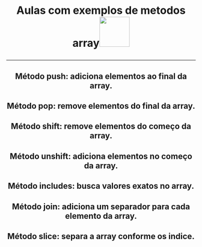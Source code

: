 <h1 align="center">Aulas com exemplos de metodos array<img src = "https://i.pinimg.com/originals/fd/1e/dd/fd1edd05b33d229e6e845c473042c088.gif" width = 80px </h1>

---


<h2 align="center">Método push: <strong>adiciona</strong> elementos ao final da array.</h2>
<h2 align="center">Método pop: <strong>remove</strong> elementos do final da array.</h2>
<h2 align="center">Método shift: <strong>remove</strong> elementos do começo da array.</h2>
<h2 align="center">Método unshift: <strong>adiciona</strong> elementos no começo da array.</h2>
<h2 align="center">Método includes: <strong>busca</strong> valores exatos no array.</h2>
<h2 align="center">Método join: <strong>adiciona</strong> um separador para cada elemento da array.</h2>
<h2 align="center">Método slice: <strong>separa</strong> a array conforme os indice.</h2>
